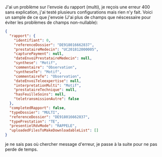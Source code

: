 J'ai un problème sur l'envoie du rapport (multi), je reçois une erreur 400 sans explication, j'ai testé plusieurs configurations mais rien n'y fait.
Voici un sample de ce que j'envoie (J'ai plus de champs que néscessaire pour éviter les problèmes de champs non-nullable):
```json
{
  "rapport": {
    "identifiant": 0,
    "referenceDossier": "DE918016662837",
    "prestataireMedecin": "UC201812000005",
    "capturePayment": null,
    "dateEnvoiPrestataireMedecin": null,
    "synthese": "Motif",
    "commentaire": "Observation",
    "syntheseTe": "Motif",
    "commentaireTe": "Observation",
    "dateEnvoiTeleexpertise": null,
    "interpretationMulti": "Motif",
    "prestataireTechnique": null,
    "hasFeuilleSoins": null,
    "teletransmissionAutre": false
  },
  "completedRapport": false,
  "typeDossier": "MULTI",
  "referenceDossier": "DE918016662837",
  "typePrestation": "TE",
  "presentielRdvMode": "RAPPELE",
  "uploadedFilesToMakeDownloadableList": []
}
```
je ne sais pas où chercher message d'erreur, je passe à la suite pour ne pas perde de temps.
